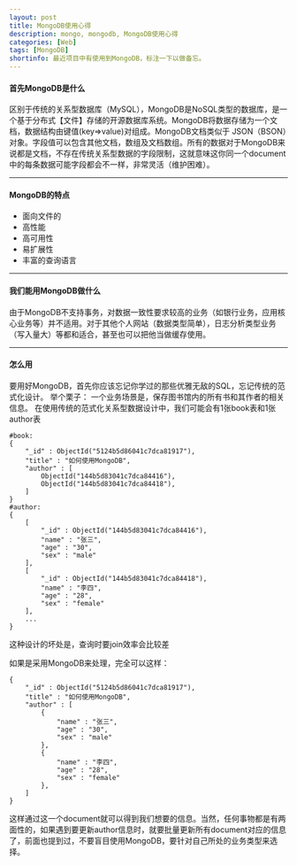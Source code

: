 ```yaml
---
layout: post
title: MongoDB使用心得
description: mongo, mongodb, MongoDB使用心得
categories: [Web]
tags: [MongoDB]
shortinfo: 最近项目中有使用到MongoDB，标注一下以做备忘。
---
```


#### **首先MongoDB是什么**

区别于传统的关系型数据库（MySQL），MongoDB是NoSQL类型的数据库，是一个基于分布式【文件】存储的开源数据库系统。MongoDB将数据存储为一个文档，数据结构由键值(key=>value)对组成。MongoDB文档类似于 JSON（BSON）对象。字段值可以包含其他文档，数组及文档数组。所有的数据对于MongoDB来说都是文档，不存在传统关系型数据的字段限制，这就意味这你同一个document中的每条数据可能字段都会不一样，非常灵活（维护困难）。

---

#### **MongoDB的特点**

- 面向文件的
- 高性能
- 高可用性
- 易扩展性
- 丰富的查询语言

---

#### **我们能用MongoDB做什么**

由于MongoDB不支持事务，对数据一致性要求较高的业务（如银行业务，应用核心业务等）并不适用。对于其他个人网站（数据类型简单），日志分析类型业务（写入量大）等都和适合，甚至也可以把他当做缓存使用。

---

#### **怎么用**

要用好MongoDB，首先你应该忘记你学过的那些优雅无敌的SQL，忘记传统的范式化设计。
举个栗子：
一个业务场景是，保存图书馆内的所有书和其作者的相关信息。
在使用传统的范式化关系型数据设计中，我们可能会有1张book表和1张author表

```shell
#book:
{
    "_id" : ObjectId("5124b5d86041c7dca81917"),
    "title" : "如何使用MongoDB",
    "author" : [
        ObjectId("144b5d83041c7dca84416"),
        ObjectId("144b5d83041c7dca84418"),
    ]
}
#author:
{
    [
        "_id" : ObjectId("144b5d83041c7dca84416"),
        "name" : "张三",
        "age" : "30",
        "sex" : "male"
    ],
    [
        "_id" : ObjectId("144b5d83041c7dca84418"),
        "name" : "李四",
        "age" : "28",
        "sex" : "female"
    ],
    ...
}
```
这种设计的坏处是，查询时要join效率会比较差

如果是采用MongoDB来处理，完全可以这样：

```shell
{
    "_id" : ObjectId("5124b5d86041c7dca81917"),
    "title" : "如何使用MongoDB",
    "author" : [
        {
            "name" : "张三",
            "age" : "30",
            "sex" : "male"
        },
        {
            "name" : "李四",
            "age" : "28",
            "sex" : "female"
        },
    ]
}
```
这样通过这一个document就可以得到我们想要的信息。当然，任何事物都是有两面性的，如果遇到要更新author信息时，就要批量更新所有document对应的信息了，前面也提到过，不要盲目使用MongoDB，要针对自己所处的业务类型来选择。
